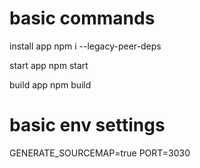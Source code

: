 # basic commands

install app
npm i --legacy-peer-deps

start app
npm start

build app
npm build

# basic env settings

GENERATE_SOURCEMAP=true
PORT=3030
